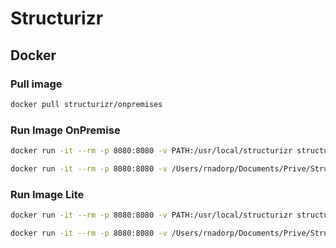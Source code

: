 # Structurizr


## Docker
### Pull image
```bash
docker pull structurizr/onpremises
```

### Run Image OnPremise
```bash
docker run -it --rm -p 8080:8080 -v PATH:/usr/local/structurizr structurizr/onpremises

docker run -it --rm -p 8080:8080 -v /Users/rnadorp/Documents/Prive/Structurizr:/usr/local/structurizr structurizr/onpremises
```

### Run Image Lite
```bash
docker run -it --rm -p 8080:8080 -v PATH:/usr/local/structurizr structurizr/lite

docker run -it --rm -p 8080:8080 -v /Users/rnadorp/Documents/Prive/Structurizr:/usr/local/structurizr structurizr/lite
```
